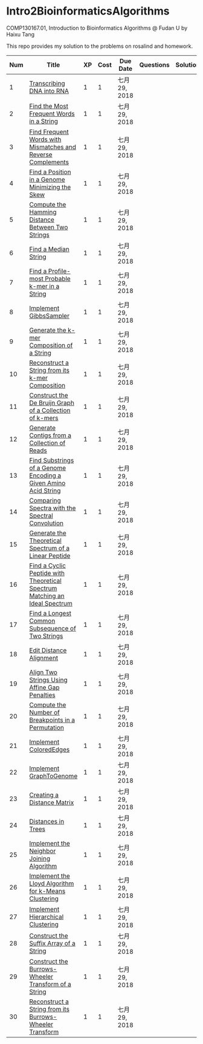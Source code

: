# Intro2BioinformaticsAlgorithms

COMP130167.01, Introduction to Bioinformatics Algorithms @ Fudan U by Haixu Tang

 This repo provides my solution to the problems on rosalind and homework.

| Num  | Title                                                        | XP   | Cost | Due Date      | Questions | Solutions |
| ---- | ------------------------------------------------------------ | ---- | ---- | ------------- | --------- | --------- |
| 1    | [Transcribing DNA into RNA](http://rosalind.info/problems/rna/?class=504) | 1    | 1    | 七月 29, 2018 |           |           |
| 2    | [Find the Most Frequent Words in a String](http://rosalind.info/problems/ba1b/?class=504) | 1    | 1    | 七月 29, 2018 |           |           |
| 3    | [Find Frequent Words with Mismatches and Reverse Complements](http://rosalind.info/problems/ba1j/?class=504) | 1    | 1    | 七月 29, 2018 |           |           |
| 4    | [Find a Position in a Genome Minimizing the Skew](http://rosalind.info/problems/ba1f/?class=504) | 1    | 1    | 七月 29, 2018 |           |           |
| 5    | [Compute the Hamming Distance Between Two Strings](http://rosalind.info/problems/ba1g/?class=504) | 1    | 1    | 七月 29, 2018 |           |           |
| 6    | [Find a Median String](http://rosalind.info/problems/ba2b/?class=504) | 1    | 1    | 七月 29, 2018 |           |           |
| 7    | [Find a Profile-most Probable k-mer in a String](http://rosalind.info/problems/ba2c/?class=504) | 1    | 1    | 七月 29, 2018 |           |           |
| 8    | [Implement GibbsSampler](http://rosalind.info/problems/ba2g/?class=504) | 1    | 1    | 七月 29, 2018 |           |           |
| 9    | [Generate the k-mer Composition of a String](http://rosalind.info/problems/ba3a/?class=504) | 1    | 1    | 七月 29, 2018 |           |           |
| 10   | [Reconstruct a String from its k-mer Composition](http://rosalind.info/problems/ba3h/?class=504) | 1    | 1    | 七月 29, 2018 |           |           |
| 11   | [Construct the De Bruijn Graph of a Collection of k-mers](http://rosalind.info/problems/ba3e/?class=504) | 1    | 1    | 七月 29, 2018 |           |           |
| 12   | [Generate Contigs from a Collection of Reads](http://rosalind.info/problems/ba3k/?class=504) | 1    | 1    | 七月 29, 2018 |           |           |
| 13   | [Find Substrings of a Genome Encoding a Given Amino Acid String](http://rosalind.info/problems/ba4b/?class=504) | 1    | 1    | 七月 29, 2018 |           |           |
| 14   | [Comparing Spectra with the Spectral Convolution](http://rosalind.info/problems/conv/?class=504) | 1    | 1    | 七月 29, 2018 |           |           |
| 15   | [Generate the Theoretical Spectrum of a Linear Peptide](http://rosalind.info/problems/ba4j/?class=504) | 1    | 1    | 七月 29, 2018 |           |           |
| 16   | [Find a Cyclic Peptide with Theoretical Spectrum Matching an Ideal Spectrum](http://rosalind.info/problems/ba4e/?class=504) | 1    | 1    | 七月 29, 2018 |           |           |
| 17   | [Find a Longest Common Subsequence of Two Strings](http://rosalind.info/problems/ba5c/?class=504) | 1    | 1    | 七月 29, 2018 |           |           |
| 18   | [Edit Distance Alignment](http://rosalind.info/problems/edta/?class=504) | 1    | 1    | 七月 29, 2018 |           |           |
| 19   | [Align Two Strings Using Affine Gap Penalties](http://rosalind.info/problems/ba5j/?class=504) | 1    | 1    | 七月 29, 2018 |           |           |
| 20   | [Compute the Number of Breakpoints in a Permutation](http://rosalind.info/problems/ba6b/?class=504) | 1    | 1    | 七月 29, 2018 |           |           |
| 21   | [Implement ColoredEdges](http://rosalind.info/problems/ba6h/?class=504) | 1    | 1    | 七月 29, 2018 |           |           |
| 22   | [Implement GraphToGenome](http://rosalind.info/problems/ba6i/?class=504) | 1    | 1    | 七月 29, 2018 |           |           |
| 23   | [Creating a Distance Matrix](http://rosalind.info/problems/pdst/?class=504) | 1    | 1    | 七月 29, 2018 |           |           |
| 24   | [Distances in Trees](http://rosalind.info/problems/nwck/?class=504) | 1    | 1    | 七月 29, 2018 |           |           |
| 25   | [Implement the Neighbor Joining Algorithm](http://rosalind.info/problems/ba7e/?class=504) | 1    | 1    | 七月 29, 2018 |           |           |
| 26   | [Implement the Lloyd Algorithm for k-Means Clustering](http://rosalind.info/problems/ba8c/?class=504) | 1    | 1    | 七月 29, 2018 |           |           |
| 27   | [Implement Hierarchical Clustering](http://rosalind.info/problems/ba8e/?class=504) | 1    | 1    | 七月 29, 2018 |           |           |
| 28   | [Construct the Suffix Array of a String](http://rosalind.info/problems/ba9g/?class=504) | 1    | 1    | 七月 29, 2018 |           |           |
| 29   | [Construct the Burrows-Wheeler Transform of a String](http://rosalind.info/problems/ba9i/?class=504) | 1    | 1    | 七月 29, 2018 |           |           |
| 30   | [Reconstruct a String from its Burrows-Wheeler Transform](http://rosalind.info/problems/ba9j/?class=504) | 1    | 1    | 七月 29, 2018 |           |           |

 